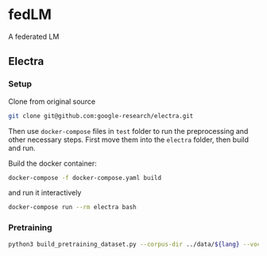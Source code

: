 # fedLM

A federated LM

## Electra

### Setup

Clone from original source

```bash
git clone git@github.com:google-research/electra.git
```

Then use `docker-compose` files in `test` folder to run the preprocessing and
other necessary steps.
First move them into the `electra` folder, then build and run.

Build the docker container:

```bash
docker-compose -f docker-compose.yaml build
```

and run it interactively

```bash
docker-compose run --rm electra bash
```

### Pretraining

```bash
python3 build_pretraining_dataset.py --corpus-dir ../data/${lang} --vocab-file ../data/vocab.${lang}.txt --output-dir ./data/ --max-seq-length 128 --num-processes 15 --blanks-separate-docs True --do-lower-case
```


